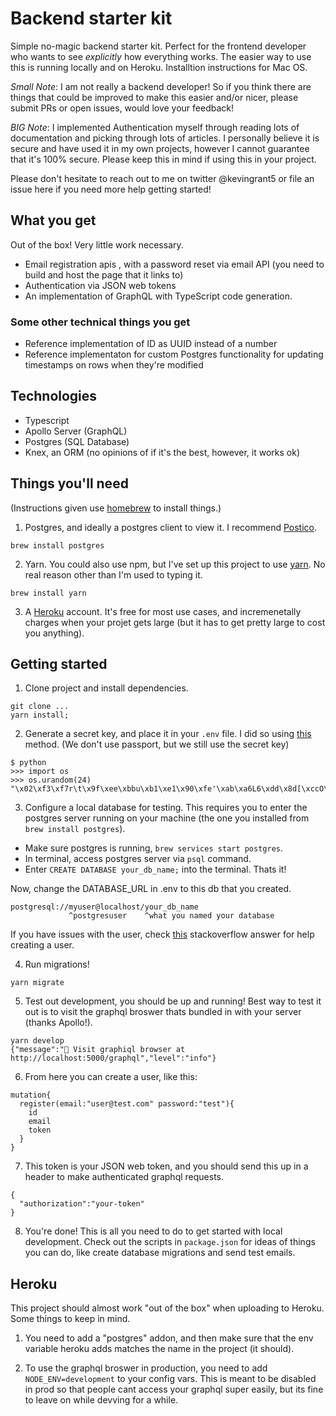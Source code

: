 # Backend starter kit

Simple no-magic backend starter kit. Perfect for the frontend developer who wants to see *explicitly* how everything works. The easier way to use this is running locally and on Heroku. Installtion instructions for Mac OS.

*Small Note*: I am not really a backend developer! So if you think there are things that could be improved to make this easier and/or nicer, please submit PRs or open issues, would love your feedback!

*BIG Note*: I implemented Authentication myself through reading lots of documentation and picking through lots of articles. I personally believe it is secure and have used it in my own projects, however I cannot guarantee that it's 100% secure. Please keep this in mind if using this in your project.

Please don't hesitate to reach out to me on twitter @kevingrant5 or file an issue here if you need more help getting started!

## What you get

Out of the box! Very little work necessary.

- Email registration apis , with a password reset via email API (you need to build and host the page that it links to)
- Authentication via JSON web tokens
- An implementation of GraphQL with TypeScript code generation.

### Some other technical things you get

- Reference implementation of ID as UUID instead of a number
- Reference implementaton for custom Postgres functionality for updating timestamps on rows when they're modified

## Technologies

- Typescript
- Apollo Server (GraphQL)
- Postgres (SQL Database)
- Knex, an ORM (no opinions of if it's the best, however, it works ok)

## Things you'll need

(Instructions given use [homebrew](https://brew.sh/) to install things.)

1. Postgres, and ideally a postgres client to view it. I recommend [Postico](https://eggerapps.at/postico/).

```
brew install postgres
```

2. Yarn. You could also use npm, but I've set up this project to use [yarn](https://classic.yarnpkg.com/en/docs/install/#mac-stable). No real reason other than I'm used to typing it.
```
brew install yarn
```

3. A [Heroku](http://heroku.com/) account. It's free for most use cases, and incremenetally charges when your projet gets large (but it has to get pretty large to cost you anything).

## Getting started


1. Clone project and install dependencies.

```
git clone ...
yarn install;
```

2. Generate a secret key, and place it in your `.env` file. I did so using [this](https://mherman.org/blog/node-passport-and-postgres/) method. (We don't use passport, but we still use the secret key)

```
$ python
>>> import os
>>> os.urandom(24)
"\x02\xf3\xf7r\t\x9f\xee\xbbu\xb1\xe1\x90\xfe'\xab\xa6L6\xdd\x8d[\xccO\xfe"
```

3. Configure a local database for testing. This requires you to enter the postgres server running on your machine (the one you installed from `brew install postgres`).

- Make sure postgres is running, `brew services start postgres`.
- In terminal, access postgres server via `psql` command.
- Enter `CREATE DATABASE your_db_name;` into the terminal. Thats it!

Now, change the DATABASE_URL in .env to this db that you created.

```
postgresql://myuser@localhost/your_db_name
             ^postgresuser    ^what you named your database
```

If you have issues with the user, check [this](https://stackoverflow.com/questions/30641512/create-database-from-command-line) stackoverflow answer for help creating a user.

4. Run migrations!

```
yarn migrate
```

5. Test out development, you should be up and running! Best way to test it out is to visit the graphql broswer thats bundled in with your server (thanks Apollo!).

```
yarn develop
{"message":"🚀 Visit graphiql browser at http://localhost:5000/graphql","level":"info"}
```

6. From here you can create a user, like this:

```
mutation{
  register(email:"user@test.com" password:"test"){
    id
    email
    token
  }
}
```

7. This token is your JSON web token, and you should send this up in a header to make authenticated graphql requests.

```
{
  "authorization":"your-token"
}
```

8. You're done! This is all you need to do to get started with local development. Check out the scripts in `package.json` for ideas of things you can do, like create database migrations and send test emails.

## Heroku

This project should almost work "out of the box" when uploading to Heroku. Some things to keep in mind.

1. You need to add a "postgres" addon, and then make sure that the env variable heroku adds matches the name in the project (it should).

2. To use the graphql broswer in production, you need to add `NODE_ENV=development` to your config vars. This is meant to be disabled in prod so that people cant access your graphql super easily, but its fine to leave on while devving for a while.
